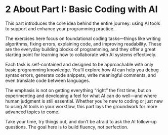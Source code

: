 # 2 About Part I: Basic Coding with AI

This part introduces the core idea behind the entire journey: using AI tools to support and enhance your programming practice.

The exercises here focus on foundational coding tasks—things like writing algorithms, fixing errors, explaining code, and improving readability. These are the everyday building blocks of programming, and they offer a great starting point for learning how to collaborate with AI systems effectively.

Each task is self-contained and designed to be approachable with only basic programming knowledge. You’ll explore how AI can help you debug syntax errors, generate code snippets, write meaningful comments, and even translate code between languages.

The emphasis is not on getting everything “right” the first time, but on experimenting and developing a feel for what AI can do well—and where human judgment is still essential. Whether you’re new to coding or just new to using AI tools in your workflow, this part lays the groundwork for more advanced topics to come.

Take your time, try things out, and don’t be afraid to ask the AI follow-up questions. The goal here is to build fluency, not perfection.

